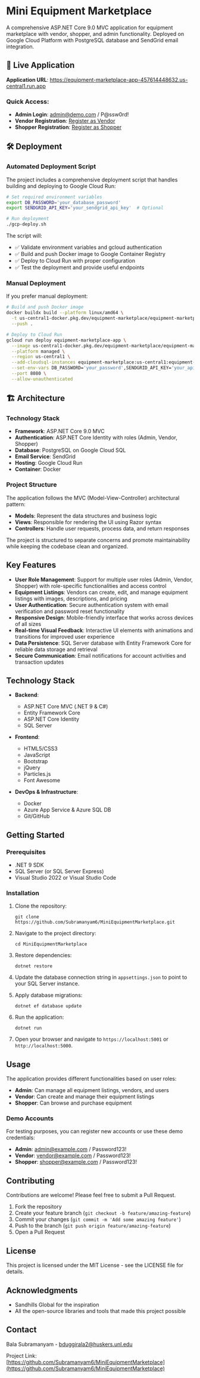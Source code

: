 # Mini Equipment Marketplace

A comprehensive ASP.NET Core 9.0 MVC application for equipment marketplace with vendor, shopper, and admin functionality. Deployed on Google Cloud Platform with PostgreSQL database and SendGrid email integration.

## 🚀 Live Application

**Application URL**: https://equipment-marketplace-app-457614448632.us-central1.run.app

### Quick Access:
- **Admin Login**: admin@demo.com / P@ssw0rd!
- **Vendor Registration**: [Register as Vendor](https://equipment-marketplace-app-457614448632.us-central1.run.app/Identity/Account/Register?userType=Vendor)
- **Shopper Registration**: [Register as Shopper](https://equipment-marketplace-app-457614448632.us-central1.run.app/Identity/Account/Register?userType=Shopper)

## 🛠️ Deployment

### Automated Deployment Script

The project includes a comprehensive deployment script that handles building and deploying to Google Cloud Run:

```bash
# Set required environment variables
export DB_PASSWORD='your_database_password'
export SENDGRID_API_KEY='your_sendgrid_api_key'  # Optional

# Run deployment
./gcp-deploy.sh
```

The script will:
- ✅ Validate environment variables and gcloud authentication
- ✅ Build and push Docker image to Google Container Registry
- ✅ Deploy to Cloud Run with proper configuration
- ✅ Test the deployment and provide useful endpoints

### Manual Deployment

If you prefer manual deployment:

```bash
# Build and push Docker image
docker buildx build --platform linux/amd64 \
  -t us-central1-docker.pkg.dev/equipment-marketplace/equipment-marketplace-repo/equipment-marketplace-app:latest \
  --push .

# Deploy to Cloud Run
gcloud run deploy equipment-marketplace-app \
  --image us-central1-docker.pkg.dev/equipment-marketplace/equipment-marketplace-repo/equipment-marketplace-app:latest \
  --platform managed \
  --region us-central1 \
  --add-cloudsql-instances equipment-marketplace:us-central1:equipment-marketplace-db \
  --set-env-vars DB_PASSWORD='your_password',SENDGRID_API_KEY='your_api_key' \
  --port 8080 \
  --allow-unauthenticated
```

## 🏗️ Architecture

### Technology Stack
- **Framework**: ASP.NET Core 9.0 MVC
- **Authentication**: ASP.NET Core Identity with roles (Admin, Vendor, Shopper)
- **Database**: PostgreSQL on Google Cloud SQL
- **Email Service**: SendGrid
- **Hosting**: Google Cloud Run
- **Container**: Docker

### Project Structure

The application follows the MVC (Model-View-Controller) architectural pattern:

- **Models**: Represent the data structures and business logic
- **Views**: Responsible for rendering the UI using Razor syntax
- **Controllers**: Handle user requests, process data, and return responses

The project is structured to separate concerns and promote maintainability while keeping the codebase clean and organized.

## Key Features

- **User Role Management**: Support for multiple user roles (Admin, Vendor, Shopper) with role-specific functionalities and access control
- **Equipment Listings**: Vendors can create, edit, and manage equipment listings with images, descriptions, and pricing
- **User Authentication**: Secure authentication system with email verification and password reset functionality
- **Responsive Design**: Mobile-friendly interface that works across devices of all sizes
- **Real-time Visual Feedback**: Interactive UI elements with animations and transitions for improved user experience
- **Data Persistence**: SQL Server database with Entity Framework Core for reliable data storage and retrieval
- **Secure Communication**: Email notifications for account activities and transaction updates

## Technology Stack

- **Backend**:
  - ASP.NET Core MVC (.NET 9 & C#)
  - Entity Framework Core
  - ASP.NET Core Identity
  - SQL Server

- **Frontend**:
  - HTML5/CSS3
  - JavaScript
  - Bootstrap
  - jQuery
  - Particles.js
  - Font Awesome

- **DevOps & Infrastructure**:
  - Docker
  - Azure App Service & Azure SQL DB
  - Git/GitHub

## Getting Started

### Prerequisites

- .NET 9 SDK
- SQL Server (or SQL Server Express)
- Visual Studio 2022 or Visual Studio Code

### Installation

1. Clone the repository:
   ```
   git clone https://github.com/Subramanyam6/MiniEquipmentMarketplace.git
   ```

2. Navigate to the project directory:
   ```
   cd MiniEquipmentMarketplace
   ```

3. Restore dependencies:
   ```
   dotnet restore
   ```

4. Update the database connection string in `appsettings.json` to point to your SQL Server instance.

5. Apply database migrations:
   ```
   dotnet ef database update
   ```

6. Run the application:
   ```
   dotnet run
   ```

7. Open your browser and navigate to `https://localhost:5001` or `http://localhost:5000`.

## Usage

The application provides different functionalities based on user roles:

- **Admin**: Can manage all equipment listings, vendors, and users
- **Vendor**: Can create and manage their equipment listings
- **Shopper**: Can browse and purchase equipment

### Demo Accounts

For testing purposes, you can register new accounts or use these demo credentials:

- **Admin**: admin@example.com / Password123!
- **Vendor**: vendor@example.com / Password123!
- **Shopper**: shopper@example.com / Password123!

## Contributing

Contributions are welcome! Please feel free to submit a Pull Request.

1. Fork the repository
2. Create your feature branch (`git checkout -b feature/amazing-feature`)
3. Commit your changes (`git commit -m 'Add some amazing feature'`)
4. Push to the branch (`git push origin feature/amazing-feature`)
5. Open a Pull Request

## License

This project is licensed under the MIT License - see the LICENSE file for details.

## Acknowledgments

- Sandhills Global for the inspiration
- All the open-source libraries and tools that made this project possible

## Contact

Bala Subramanyam - bduggirala2@huskers.unl.edu

Project Link: [https://github.com/Subramanyam6/MiniEquipmentMarketplace](https://github.com/Subramanyam6/MiniEquipmentMarketplace) 
